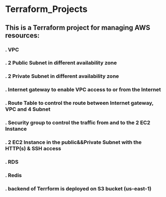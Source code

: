 # Terraform_Projects

## This is a Terraform project for managing AWS resources:

### \. VPC

### \. 2 Public Subnet in different availability zone

### \. 2 Private Subnet in different availability zone

### \. Internet gateway to enable VPC access to or from the Internet

### \. Route Table to control the route between Internet gateway, VPC and 4 Subnet

### \. Security group to control the traffic from and to the 2 EC2 Instance

### \. 2 EC2 Instance in the public&&Private Subnet with the HTTP(s) & SSH access

### \. RDS

### \. Redis

### \. backend of Terrform is deployed on S3 bucket (us-east-1)

